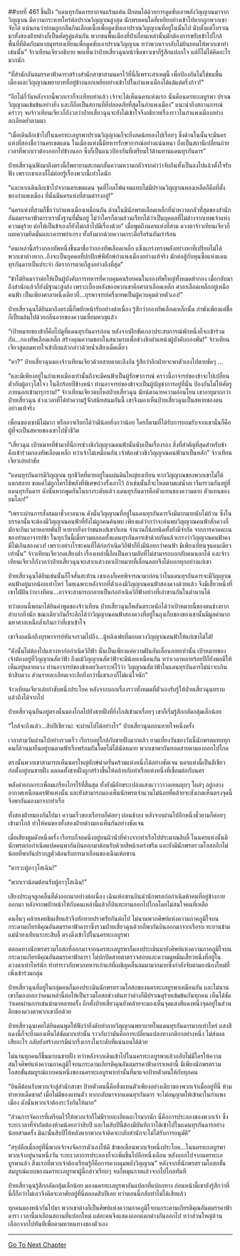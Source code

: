 ##บทที่ 461 ขึ้นฝั่ง
“แดนทุรกันดารยากจนแร้นแค้น ฝึกตนได้ด้วยการดูดซับเอาพลังวิญญาณมาจากวิญญาณ มีความกระหายใคร่ต่อปราณวิญญาณสูงสุด นักพรตคนใดที่เหยียบย่างเข้าไปหากถูกพวกเขาจับได้ แน่นอนว่าย่อมถูกกลืนกินเลือดเนื้อเพื่อดูดซับเอาปราณวิญญาณที่อยู่ในนั้นไป นับตั้งแต่โบราณมาทั้งสองฝ่ายต่างก็เป็นศัตรูคู่แค้นกัน พวกชนพื้นเมืองที่ป่าเถื่อนเหล่านั้นมักต้องการขยับเข้าไปใกล้พื้นที่ที่ติดกับมหาสมุทรทงเทียนเพื่อดูดซับเอาปราณวิญญาณ ทว่าพวกเรากลับไม่ยินยอมให้พวกเขาทำเช่นนั้น” จ้าวเทียนเจียวอธิบาย พอเห็นว่าป๋ายเสี่ยวฉุนหน้าซีดขาวเขาก็รู้สึกแปลกใจ แต่ก็ไม่ได้คิดอะไรมากนัก

“ที่สำนักอันตมรรคาฟ้าดาราสร้างสำนักสาขาสามนครไว้ที่นี่ก็เพราะสาเหตุนี้ เพื่อป้องกันไม่ใช่ชนพื้นเมืองและวิญญาณพยาบาทที่อยู่ข้างนอกเหยียบย่างเข้าไปในกำแพงเมืองได้แม้แต่ครึ่งก้าว!”

“อีกไม่กี่วันหลังจากนี้พวกเราก็จะเทียบท่าแล้ว เจ้าจะได้เห็นนครแห่งแรก นั่นคือนครทะเลบูรพา ปราณวิญญาณเข้มข้นอย่างยิ่ง และก็ถือเป็นสถานที่ที่ปลอดภัยที่สุดในกำแพงเมือง” แนะนำถึงสถานการณ์คร่าวๆ จบจ้าวเทียนเจียวก็กังวลว่าป๋ายเสี่ยวฉุนจะยังไม่เข้าใจจึงอธิบายเรื่องราวในกำแพงเมืองอย่างละเอียดย้ำตามมา

“เมื่อเดินลึกเข้าไปในนครทะเลบูรพาปราณวิญญาณก็จะยิ่งลดน้อยลงไปเรื่อยๆ ซึ่งด้านในนั้นจะมีนครแห่งที่สองชื่อว่านครเขตแดน ในเมืองแห่งนี้มีทหารรักษาการณ์อย่างแน่นหนา ถือเป็นสถานีเปลี่ยนถ่ายเวลาที่พวกเราต้องออกไปข้างนอก ซึ่งก็เป็นแนวป้องกันที่เตรียมไว้ต้านทานแดนทุรกันดาร”

ป๋ายเสี่ยวฉุนฟังมาถึงตรงนี้ก็พยายามสะกดกลั้นความหวาดกลัวจากคำว่าจับกินทั้งเป็นลงไปแล้วตั้งใจรับฟัง เพราะเขาเองก็ไม่ค่อยรู้เรื่องพวกนี้เท่าใดนัก

“และหากเดินลึกเข้าไปจากนครเขตแดน จุดที่ไกลโพ้นจนแทบไม่มีปราณวิญญาณหลงเหลือก็คือที่ตั้งของกำแพงเมือง ที่นั่นมีนครแห่งที่สามดำรงอยู่!”

“นครแห่งที่สามก็ชื่อว่ากำแพงเมืองเหมือนกัน ด้านในมีนักพรตเลือดเหล็กที่น่าหวาดกลัวที่สุดของสำนักอันตมรรคาฟ้าดาราเราตั้งฐานที่มั่นอยู่ ไม่ว่าใครก็ตามล้วนเรียกได้ว่าเป็นบุคคลที่ไม่ต่างจากเทพเจ้าแห่งความดุร้าย ต่อให้เป็นข้าเองก็ยังไม่กล้าไปมีเรื่องด้วย” เมื่อพูดถึงนครแห่งที่สาม ดวงตาจ้าวเทียนเจียวก็เผยความยึดมั่นและเคารพยำเกรง ทั้งยังมากด้วยความกระตือรือร้นอันเร่าร้อน

“คนเหล่านี้สร้างกองทัพหนึ่งขึ้นมาชื่อว่ากองทัพเลือดเหล็ก แข็งแกร่งทรงพลังอย่างหาที่เปรียบไม่ได้ พวกเขาต่างหาก..ถึงจะเป็นบุคคลที่ปกปักษ์พิทักษ์กำแพงเมืองอย่างแท้จริง มักต่อสู้กับหุนซื่อแห่งแดนทุรกันดารเป็นประจำ อัตราการตายก็สูงอย่างถึงที่สุด”

“ข้าได้ยินมาว่าต่อให้เป็นผู้บังคับการทหารที่ควบคุมคนร้อยคนในกองทัพใหญ่ทั้งหมดห้ากอง เมื่อกลับมาถึงสำนักแล้วก็ยังมีฐานะสูงส่ง เพราะเบื้องหลังของพวกเขาคือศาลาเลือดเหล็ก ศาลาเลือดเหล็กอยู่เหนือคนฟ้า เป็นเพียงศาลาหนึ่งเดียวที่...บุรพาจารย์ครึ่งเทพเป็นผู้ควบคุมด้วยตัวเอง!”

ป๋ายเสี่ยวฉุนได้ยินมาถึงตรงนี้ก็พยักหน้ารับอย่างต่อเนื่อง รู้สึกว่ากองทัพเลือดเหล็กนั้น ลำพังเพียงแค่ชื่อก็เปี่ยมล้นไปด้วยกลิ่นอายของความเหี้ยมหาญแล้ว

“เป้าหมายของข้าก็คือไปดูที่แดนทุรกันดารก่อน หลังจากฝึกขัดเกลาประสบการณ์พักหนึ่งก็จะเข้าร่วมกับ...กองทัพเลือดเหล็ก สร้างคุณความชอบในสนามรบเพื่อช่วงชิงตำแหน่งผู้บังคับกองพัน!” จ้าวเทียนเจียวสูดลมหายใจเข้าลึกแล้วกล่าวด้วยน้ำเสียงเด็ดเดี่ยว

“หา?” ป๋ายเสี่ยวฉุนมองจ้าวเทียนเจียวด้วยสายตาตะลึงงัน รู้สึกว่าอีกฝ่ายจะพาตัวเองไปตายชัดๆ ...

“และมีเพียงอยู่ในกำแพงเมืองเท่านั้นถึงจะมีคนฟ้าเป็นผู้รักษาการณ์ คราวนี้อาจารย์ของข้าจะไปเปลี่ยนตัวกับผู้อาวุโสโจว ในอีกร้อยปีข้างหน้า ท่านอาจารย์ของข้าจะเป็นผู้บัญชาการอยู่ที่นั่น ป้องกันไม่ให้ศัตรูภายนอกเข้ามารุกราน!” จ้าวเทียนเจียวตบไหล่ป๋ายเสี่ยวฉุน นัยน์ตาฉายความอ่อนโยน เขาอายุมากกว่าป๋ายเสี่ยวฉุน ช่วงเวลาที่ได้ทำความรู้จักสนิทสนมกันนี้ เขาจึงมองเห็นป๋ายเสี่ยวฉุนเป็นสหายของตนอย่างแท้จริง

เพื่อนของเขามีไม่มาก หรืออาจเรียกได้ว่ามีน้อยยิ่งกว่าน้อย ใครก็ตามที่ได้รับการยอมรับจากเขานั่นก็คือผู้ที่จะเป็นสหายของเขาไปชั่วชีวิต

“เสี่ยวฉุน เป้าหมายที่ข้ามาที่นี่การช่วงชิงวิญญาณคนฟ้านั้นนับเป็นเรื่องรอง สิ่งที่สำคัญที่สุดสำหรับข้าคือเข้าร่วมกองทัพเลือดเหล็ก ทว่าเจ้าไม่เหมือนกัน เจ้าต้องช่วงชิงวิญญาณคนฟ้ามาเป็นหลัก” จ้าวเทียนเจียวเอ่ยกำชับ

“แดนทุรกันดารมีวิญญาณ ทุกชีวิตที่ตายอยู่ในแผ่นดินใหญ่ทงเทียน หากวิญญาณของพวกเขาไม่ได้แตกสลาย ขอแค่ไม่ถูกใครใช้พลังที่พิเศษถ่วงรั้งเอาไว้ ถ้าเช่นนั้นก็จะไหลตามแม่น้ำอเวจีมารวมกันอยู่ที่แดนทุรกันดาร ดังนั้นหากพูดกันในบางระดับแล้ว แดนทุรกันดารคือตัวแทนของความตาย ตัวแทนของยมโลก!”

“เพราะผ่านการสั่งสมมาชั่วกาลนาน ดังนั้นวิญญาณที่อยู่ในแดนทุรกันดารจึงมีมากมายนับไม่ถ้วน ซึ่งในบรรดานั้นจะต้องมีวิญญาณคนฟ้าที่ยังไม่ถูกคนค้นพบ เพียงแต่ว่ากว่าจะค้นพบวิญญาณคนฟ้าสักดวงก็มักจะกินเวลาหลายพันปี หายากยิ่งกว่าขนหงส์เขากิเลน จำนวนก็น้อยนิดทั้งยังมีจำกัด จากการคาดคะเนของท่านอาจารย์ข้า ในทุกวันนี้เมื่อรวมตลอดทั้งแดนทุรกันดารเข้าด้วยกันแล้วเกรงว่าวิญญาณคนฟ้าคงมีไม่เกินสองดวง! เพราะอย่างไรซะคนที่ได้ก่อกำเนิดวิถีฟ้าก็ยิ่งมีน้อยกว่าคนฟ้า มีเพียงเทียนจุนคนเดียวเท่านั้น” จ้าวเทียนเจียวกดเสียงต่ำ เรื่องเหล่านี้ถือเป็นความลับที่ไม่สามารถบอกกับคนนอกได้ และจ้าวเทียนเจียวก็กังวลว่าป๋ายเสี่ยวฉุนจะเสาะแสวงหาเป้าหมายที่เลื่อนลอยจึงได้บอกทุกอย่างแก่เขา

ป๋ายเสี่ยวฉุนได้ยินเช่นนั้นก็ใจสั่นสะท้าน เขาเองก็เคยพิจารณามาก่อนว่าในแดนทุรกันดารจะมีวิญญาณคนฟ้าอยู่มากน้อยเท่าไหร่ โดยเฉพาะหลังจากที่ตัวเองมีวิญญาณคนฟ้าสองดวงด้วยแล้ว จึงมีเสี้ยวหนึ่งที่เขาใฝ่ฝันว่าบางทีตน...อาจจะสามารถกลายเป็นก่อกำเนิดวิถีฟ้าอย่างที่เล่าขานกันในตำนานได้

ทว่าตอนนี้พอมาได้ยินคำพูดของจ้าวเทียน ป๋ายเสี่ยวฉุนก็พลันตระหนักได้ว่าเป้าหมายนี้ของตนช่างยากลำบากยิ่งนัก ขณะเดียวกันก็ระลึกได้ว่าวิญญาณคนฟ้าสองดวงที่อยู่ในถุงเก็บของของเขานั้นมีมูลค่ามากมหาศาลเหนือล้ำเกินกว่าที่เขาเข้าใจ

เขาจึงอดนึกถึงบุรพาจารย์หันจงรวมไปถึง...ตู้หลิงเฟยที่มอบดวงวิญญาณคนฟ้าให้แก่เขาไม่ได้!

“ดังนั้นไม่ต้องไปแสวงหาก่อกำเนิดวิถีฟ้า นั่นเป็นเพียงแค่ความฝันอันเลื่อนลอยเท่านั้น เป้าหมายของเจ้าต้องอยู่ที่วิญญาณสัตว์ฟ้า ถึงแม้วิญญาณสัตว์ฟ้าจะมีน้อยเหมือนกัน ทว่าเวลาหลายร้อยปีก็ยังพอมีให้เห็นอยู่หลายดวง ท่านอาจารย์ของข้าเคยวิเคราะห์ไว้ว่า วิญญาณสัตว์ฟ้าในแดนทุรกันดารไม่น่าจะเกินห้าสิบดวง ส่วนรายละเอียดเจาะลึกยิ่งกว่านี้เขาเองก็ไม่แน่ใจนัก”

จ้าวเทียนเจียวเอ่ยกำชับหนึ่งประโยค หลังจากบอกเรื่องราวทั้งหมดที่ตัวเองรับรู้ให้ป๋ายเสี่ยวฉุนทราบแล้วถึงได้จากไป

ป๋ายเสี่ยวฉุนยืนอยู่ตรงนั้นมองไกลไปยังชายฝั่งที่ยิ่งใกล้เข้ามาเรื่อยๆ เขาก็เริ่มรู้สึกกลัดกลุ้มเล็กน้อย

“ใกล้จะถึงแล้ว...สิบปีเชียวนะ จะผ่านไปได้อย่างไร” ป๋ายเสี่ยวฉุนถอนหายใจหนึ่งครั้ง

เวลาสามวันผ่านไปอย่างรวดเร็ว เรือรบอยู่ใกล้กับชายฝั่งมากแล้ว ยามเที่ยงวันของวันนี้นักพรตแทบทุกคนก็ล้วนมายืนอยู่บนดาดฟ้าเรือพร้อมกันโดยไม่ได้นัดหมาย พวกเขาพากันทอดสายตามองออกไปไกล

ตรงนั้นพวกเขาสามารถเห็นนครใหญ่ยักษ์น่าครั่นคร้ามแห่งหนึ่งได้อย่างชัดเจน นครแห่งนี้เป็นสีเขียว ก่อตั้งอยู่บนชายฝั่ง ตลอดทั้งชายฝั่งถูกสร้างขึ้นให้คล้ายกับท่าเรือแห่งหนึ่งที่เชื่อมต่อกับนคร

พลังค่ายกลกระเพื่อมเกรียงไกรไร้ที่สิ้นสุด ทั้งยังมีอักขระเปล่งแสงแวววาวลอยผลุบๆ โผล่ๆ อยู่กลางอากาศเหนือนครฟ้าแห่งนั้น และยังสามารถมองเห็นนักพรตจำนวนไม่น้อยที่คล้ายจะสังเกตเห็นตรงจุดนี้จึงพากันมองมาจากท่าเรือ

ทั้งสองฝ่ายมองกันไปมา ความเร็วของเรือรบก็ค่อยๆ ผ่อนช้าลง หลังจากผ่านไปอีกหนึ่งชั่วยามก็ค่อยๆ เข้ามาใกล้ ทำให้คนของทั้งสองฝ่ายต่างมองเห็นกันอย่างชัดเจน

เมื่อเสียงตูมดังหนึ่งครั้ง เรือรบก็จอดนิ่งอยู่บนผิวน้ำที่ห่างจากท่าเรือไปประมาณสิบลี้ ในนครแห่งนั้นมีนักพรตก่อกำเนิดแปดคนพากันบินออกมาต้อนรับด้วยสีหน้าเคร่งขรึม และยังมีนักพรตรวมโอสถอีกไม่น้อยที่พากันปรากฏตัวต้อนรับการมาเยือนของเฉินเห้อซาน

“คารวะผู้อาวุโสเฉิน!”

“พวกเราน้อมต้อนรับผู้อาวุโสเฉิน!”

เสียงประดุจลูกคลื่นที่ดังออกมาอย่างต่อเนื่อง เฉินเห้อซานบินนำนักพรตก่อกำเนิดห้าคนที่อยู่ข้างกายออกมา หลังจากพยักหน้าให้กับคนเหล่านี้แล้วก็บินทะยานออกไปไกลโดยไม่สนใจคนที่เหลือ

คนอื่นๆ คล้ายเคยชินเสียแล้วจึงทักทายปราศรัยกันต่อไป ไม่นานพวกศิษย์แห่งความภาคภูมิใจบนกระดานเกียรติคุณอันตมรรคาฟ้าดาราซึ่งรวมป๋ายเสี่ยวฉุนด้วยก็พากันบินออกมาจากเรือรบ ทะยานข้ามแม่น้ำทงเทียนระยะสิบลี้ ตรงดิ่งเข้าไปในนครทะเลบูรพา

ตลอดทางนักพรตรวมโอสถที่ออกมาจากนครทะเลบูรพาก็มองประเมินมายังศิษย์แห่งความภาคภูมิใจบนกระดานเกียรติคุณอันตมรรคาฟ้าดารา ไม่ปกปิดสายตาตรวจสอบและความดูหมิ่นเสี้ยวหนึ่งที่อยู่ในดวงตาเท่าไหร่นัก ทำท่าราวกับพวกทหารเก่าแก่ที่เผชิญคลื่นลมมามากมายซึ่งกำลังจับตามองน้องใหม่ที่เพิ่งเข้าร่วมกลุ่ม

ป๋ายเสี่ยวฉุนที่อยู่ในกลุ่มคนก็มองประเมินนักพรตรวมโอสถของนครทะเลบูรพาเหมือนกัน และไม่นานเขาก็มองออกว่าคนเหล่านี้ต่อให้เป็นรวมโอสถช่วงต้นทว่าต่างก็มีปราณดุร้ายเข้มข้นกันทุกคน เห็นได้ชัดว่าเคยผ่านการเข่นฆ่ามาหลายครั้ง อีกทั้งป๋ายเสี่ยวฉุนยังคล้ายจะมองเห็นจุดแสงสีแดงหนึ่งจุดอยู่ในส่วนลึกของดวงตาพวกเขาอีกด้วย

ป๋ายเสี่ยวฉุนเคยได้ยินคนพูดให้ฟังว่ายิ่งดับทำลายวิญญาณพยาบาทในแดนทุรกันดารมากเท่าไหร่ แสงสีแดงนี้ก็จะยิ่งมองเห็นได้ชัดมากเท่านั้น ราวกับว่ามันคือการเปลี่ยนแปลงทางกติกาอย่างหนึ่ง ไม่ส่งผลเสียอะไร กลับยังสร้างบารมีน่ากริ่งเกรงในระดับที่แน่นอนได้ด้วย

ไม่นานทุกคนก็ขึ้นมาบนชายฝั่ง ทว่าหลังจากเดินเข้าไปในนครทะเลบูรพาแล้วกลับไม่มีใครให้ความสนใจศิษย์แห่งความภาคภูมิใจบนกระดานเกียรติคุณอันตมรรคาฟ้าดาราเหล่านี้ มีเพียงนักพรตรวมโอสถขั้นสมบูรณ์แบบคนหนึ่งของนครทะเลบูรพาเท่านั้นที่มาแจกป้ายตัวตนให้กับทุกคน

“ยินดีต้อนรับพวกเจ้าสู่สำนักสาขา ป้ายตัวตนนี้คือสิ่งแทนตัวเพียงอย่างเดียวของพวกเจ้าเมื่ออยู่ที่นี่ ห้ามทำหายเด็ดขาด! เมื่อไม่มีของแทนตัว หากกลับมาจากแดนทุรกันดาร จะไม่อนุญาตให้เข้ามาในกำแพงเมือง ดังนั้นพวกเจ้าต้องระวังกันให้มาก”

“ส่วนการจัดการที่เตรียมไว้ให้พวกเจ้าก็ไม่มีรายละเอียดอะไรมากนัก นี่คือการประลองของพวกเจ้า ซึ่งระยะเวลาที่จำกัดต้องห้ามน้อยกว่าสิบปี และในสิบปีนี้ต้องมีบันทึกว่าได้เข้าไปในแดนทุรกันดารอย่างน้อยสามครั้ง มิฉะนั้นสิบปีให้หลังหากพวกเจ้าคิดจะกลับสำนักจะไม่ได้รับการอนุมัติ”

“สรุปคือเมื่ออยู่ที่นี่พวกเจ้าจงจัดการตัวเองให้ดี ข้าขอเตือนพวกเจ้าหนึ่งประโยค...ในนครทะเลบูรพา พวกเจ้าอยู่นานหนึ่งวัน ระยะเวลาการประลองก็จะเพิ่มขึ้นไปอีกหนึ่งเดือน หลังออกไปจากนครทะเลบูรพาแล้ว สิ่งแรกที่พวกเจ้าต้องเรียนรู้ก็คือการควบคุมพลังวิญญาณ” หลังจากที่นักพรตรวมโอสถขั้นสมบูรณ์แบบของนครทะเลบูรพาผู้นี้กล่าวเรียบๆ จบก็หมุนกายแล้วจากไปไกลทันที

ป๋ายเสี่ยวฉุนรู้สึกกลัดกลุ้มเล็กน้อย มองนครทะเลบูรพาอันแปลกที่แปลกทาง ก่อนหน้านี้เขายังรู้สึกว่าที่นี่ก็ถือว่าไม่เลวจึงคิดจะอาศัยอยู่ที่นี่ตลอดสิบปีเลย ทว่าตอนนี้กลับทำไม่ได้เสียแล้ว

ทุกคนมองหน้ากันไปมา พวกเขาต่างก็เป็นศิษย์แห่งความภาคภูมิใจบนกระดานเกียรติคุณอันตมรรคาฟ้าดารา เวลานี้มาเยือนสถานที่แปลกใหม่ แต่ละคนจึงแสดงออกแตกต่างกันออกไป ทว่าส่วนใหญ่ล้วนเลือกจากไปทันทีเพื่อตามหาหนทางของตัวเอง

------


[Go To Next Chapter]( ./84.md)